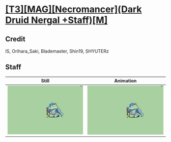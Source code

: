 # [\[T3\]\[MAG\]\[Necromancer\]\(Dark Druid Nergal +Staff\)\[M\]](../)

## Credit

IS, Orihara_Saki, Blademaster, Shin19, SHYUTERz
	
## Staff

| Still | Animation |
| :---: | :-------: |
| ![Staff still](./Staff_000.png) | ![Staff animation](./Staff.gif) |
